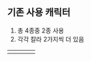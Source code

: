 ## 기존 사용 캐릭터 
1) 총 4종중 2종 사용
2) 각각 칼라 2가지씩 더 있음

<table width = 100%>
  <tr>
    <td width = 25% >  
      <img herf = image/Ch/Ice_1p.png>
    </td>
  </tr>
</table>
